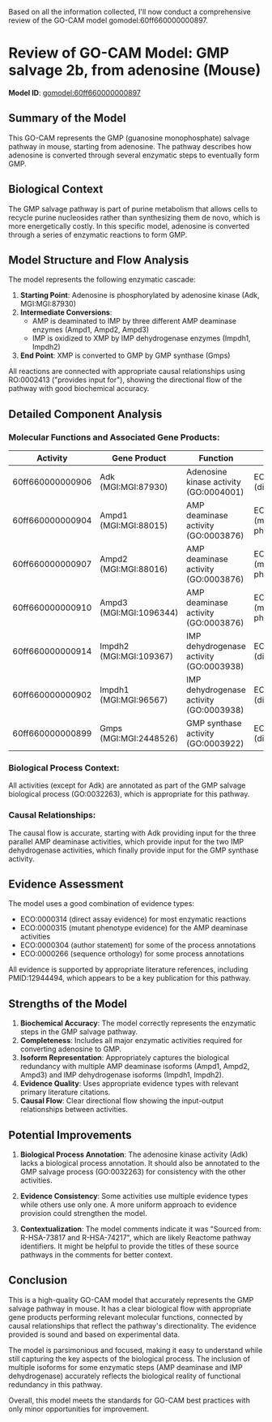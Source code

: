 Based on all the information collected, I'll now conduct a comprehensive review of the GO-CAM model gomodel:60ff660000000897.

# Review of GO-CAM Model: GMP salvage 2b, from adenosine (Mouse)
**Model ID**: [gomodel:60ff660000000897](https://bioregistry.io/go.model:60ff660000000897)

## Summary of the Model
This GO-CAM represents the GMP (guanosine monophosphate) salvage pathway in mouse, starting from adenosine. The pathway describes how adenosine is converted through several enzymatic steps to eventually form GMP.

## Biological Context
The GMP salvage pathway is part of purine metabolism that allows cells to recycle purine nucleosides rather than synthesizing them de novo, which is more energetically costly. In this specific model, adenosine is converted through a series of enzymatic reactions to form GMP.

## Model Structure and Flow Analysis

The model represents the following enzymatic cascade:

1. **Starting Point**: Adenosine is phosphorylated by adenosine kinase (Adk, MGI:MGI:87930)
2. **Intermediate Conversions**:
   - AMP is deaminated to IMP by three different AMP deaminase enzymes (Ampd1, Ampd2, Ampd3)
   - IMP is oxidized to XMP by IMP dehydrogenase enzymes (Impdh1, Impdh2)
3. **End Point**: XMP is converted to GMP by GMP synthase (Gmps)

All reactions are connected with appropriate causal relationships using RO:0002413 ("provides input for"), showing the directional flow of the pathway with good biochemical accuracy.

## Detailed Component Analysis

### Molecular Functions and Associated Gene Products:

| Activity | Gene Product | Function | Evidence |
|----------|--------------|----------|----------|
| 60ff660000000906 | Adk (MGI:MGI:87930) | Adenosine kinase activity (GO:0004001) | ECO:0000314 (direct assay) |
| 60ff660000000904 | Ampd1 (MGI:MGI:88015) | AMP deaminase activity (GO:0003876) | ECO:0000315 (mutant phenotype) |
| 60ff660000000907 | Ampd2 (MGI:MGI:88016) | AMP deaminase activity (GO:0003876) | ECO:0000315 (mutant phenotype) |
| 60ff660000000910 | Ampd3 (MGI:MGI:1096344) | AMP deaminase activity (GO:0003876) | ECO:0000315 (mutant phenotype) |
| 60ff660000000914 | Impdh2 (MGI:MGI:109367) | IMP dehydrogenase activity (GO:0003938) | ECO:0000314 (direct assay) |
| 60ff660000000902 | Impdh1 (MGI:MGI:96567) | IMP dehydrogenase activity (GO:0003938) | ECO:0000314 (direct assay) |
| 60ff660000000899 | Gmps (MGI:MGI:2448526) | GMP synthase activity (GO:0003922) | ECO:0000314 (direct assay) |

### Biological Process Context:
All activities (except for Adk) are annotated as part of the GMP salvage biological process (GO:0032263), which is appropriate for this pathway.

### Causal Relationships:
The causal flow is accurate, starting with Adk providing input for the three parallel AMP deaminase activities, which provide input for the two IMP dehydrogenase activities, which finally provide input for the GMP synthase activity.

## Evidence Assessment

The model uses a good combination of evidence types:
- ECO:0000314 (direct assay evidence) for most enzymatic reactions
- ECO:0000315 (mutant phenotype evidence) for the AMP deaminase activities
- ECO:0000304 (author statement) for some of the process annotations
- ECO:0000266 (sequence orthology) for some process annotations

All evidence is supported by appropriate literature references, including PMID:12944494, which appears to be a key publication for this pathway.

## Strengths of the Model

1. **Biochemical Accuracy**: The model correctly represents the enzymatic steps in the GMP salvage pathway.
2. **Completeness**: Includes all major enzymatic activities required for converting adenosine to GMP.
3. **Isoform Representation**: Appropriately captures the biological redundancy with multiple AMP deaminase isoforms (Ampd1, Ampd2, Ampd3) and IMP dehydrogenase isoforms (Impdh1, Impdh2).
4. **Evidence Quality**: Uses appropriate evidence types with relevant primary literature citations.
5. **Causal Flow**: Clear directional flow showing the input-output relationships between activities.

## Potential Improvements

1. **Biological Process Annotation**: The adenosine kinase activity (Adk) lacks a biological process annotation. It should also be annotated to the GMP salvage process (GO:0032263) for consistency with the other activities.

2. **Evidence Consistency**: Some activities use multiple evidence types while others use only one. A more uniform approach to evidence provision could strengthen the model.

3. **Contextualization**: The model comments indicate it was "Sourced from: R-HSA-73817 and R-HSA-74217", which are likely Reactome pathway identifiers. It might be helpful to provide the titles of these source pathways in the comments for better context.

## Conclusion

This is a high-quality GO-CAM model that accurately represents the GMP salvage pathway in mouse. It has a clear biological flow with appropriate gene products performing relevant molecular functions, connected by causal relationships that reflect the pathway's directionality. The evidence provided is sound and based on experimental data.

The model is parsimonious and focused, making it easy to understand while still capturing the key aspects of the biological process. The inclusion of multiple isoforms for some enzymatic steps (AMP deaminase and IMP dehydrogenase) accurately reflects the biological reality of functional redundancy in this pathway.

Overall, this model meets the standards for GO-CAM best practices with only minor opportunities for improvement.